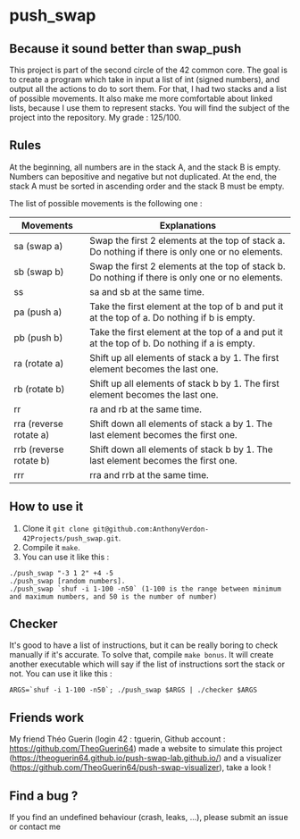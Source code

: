 # push_swap 

## Because it sound better than swap_push

This project is part of the second circle of the 42 common core. The goal is to create a program which take in input a list of int (signed numbers), and output all the actions to do to sort them. For that, I had two stacks and a list of possible movements. It also make me more comfortable about linked lists, because I use them to represent stacks. You will find the subject of the project into the repository. My grade : 125/100.

## Rules

At the beginning, all numbers are in the stack A, and the stack B is empty. Numbers can bepositive and negative but not duplicated.
At the end, the stack A must be sorted in ascending order and the stack B must be empty.

The list of possible movements is the following one :

| Movements | Explanations |
| --------- | ------------ |
| sa (swap a) | Swap the first 2 elements at the top of stack a. Do nothing if there is only one or no elements. |
| sb (swap b) | Swap the first 2 elements at the top of stack b. Do nothing if there is only one or no elements. |
| ss | sa and sb at the same time. |
| pa (push a) | Take the first element at the top of b and put it at the top of a. Do nothing if b is empty. |
| pb (push b) | Take the first element at the top of a and put it at the top of b. Do nothing if a is empty. |
| ra (rotate a) | Shift up all elements of stack a by 1. The first element becomes the last one. |
| rb (rotate b) | Shift up all elements of stack b by 1. The first element becomes the last one. |
| rr | ra and rb at the same time. |
| rra (reverse rotate a) | Shift down all elements of stack a by 1. The last element becomes the first one. |
| rrb (reverse rotate b) | Shift down all elements of stack b by 1. The last element becomes the first one. |
| rrr | rra and rrb at the same time. |

## How to use it

1. Clone it `git clone git@github.com:AnthonyVerdon-42Projects/push_swap.git`.
2. Compile it `make`.
3. You can use it like this :

```
./push_swap "-3 1 2" +4 -5
./push_swap [random numbers].
./push_swap `shuf -i 1-100 -n50` (1-100 is the range between minimum and maximum numbers, and 50 is the number of number)
```

## Checker

It's good to have a list of instructions, but it can be really boring to check manually if it's accurate. To solve that, compile `make bonus`. It will create another executable which will say if the list of instructions sort the stack or not. You can use it like this :

```
ARGS=`shuf -i 1-100 -n50`; ./push_swap $ARGS | ./checker $ARGS
```

## Friends work

My friend Théo Guerin (login 42 : tguerin, Github account : https://github.com/TheoGuerin64) made a website to simulate this project (https://theoguerin64.github.io/push-swap-lab.github.io/) and a visualizer (https://github.com/TheoGuerin64/push-swap-visualizer), take a look !

## Find a bug ?

If you find an undefined behaviour (crash, leaks, ...), please submit an issue or contact me
